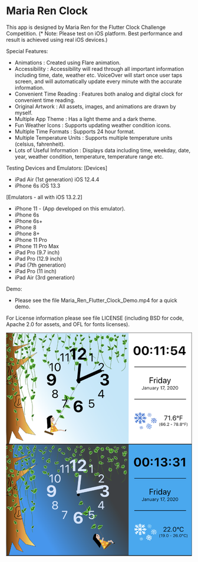 # Maria Ren Clock

This app is designed by Maria Ren for the Flutter Clock Challenge Competition.
(* Note: Please test on iOS platform. Best performance and result is achieved using
real iOS devices.)



Special Features:
- Animations : Created using Flare animation.
- Accessibility : Accessibility will read through all important information including time,
  date, weather etc. VoiceOver will start once user taps screen, and will automatically update
  every minute with the accurate information.
- Convenient Time Reading : Features both analog and digital clock for convenient time reading.
- Original Artwork : All assets, images, and animations are drawn by myself.
- Multiple App Theme : Has a light theme and a dark theme.
- Fun Weather Icons : Supports updating weather condition icons.
- Multiple Time Formats : Supports 24 hour format.
- Multiple Temperature Units : Supports multiple temperature units (celsius, fahrenheit).
- Lots of Useful Information : Displays data including time, weekday, date, year, weather condition,
  temperature, temperature range etc.



Testing Devices and Emulators:
[Devices]
- iPad Air (1st generation) iOS 12.4.4
- iPhone 6s iOS 13.3

[Emulators - all with iOS 13.2.2]
- iPhone 11 -  (App developed on this emulator).
- iPhone 6s
- iPhone 6s+
- iPhone 8
- iPhone 8+
- iPhone 11 Pro
- iPhone 11 Pro Max
- iPad Pro (9.7 inch)
- iPad Pro (12.9 inch)
- iPad (7th generation)
- iPad Pro (11 inch)
- iPad Air (3rd generation)


Demo:
- Please see the file Maria_Ren_Flutter_Clock_Demo.mp4 for a quick demo.

For License information please see file LICENSE (including BSD for code, Apache 2.0 for assets,
and OFL for fonts licenses).

<p align="center">
    <img src='maria_ren_flutter_clock.png' width='550'>
</p>
